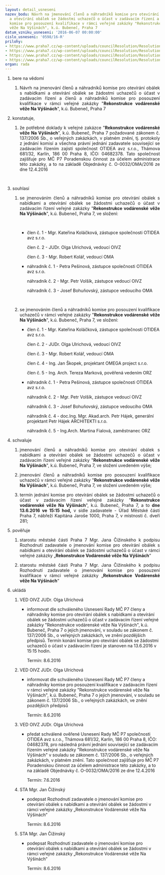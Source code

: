 ```yaml
---
layout: detail_usneseni
nazev_bodu: Návrh na jmenování členů a náhradníků komise pro otevírání obálek s nabídkami
  a otevírání obálek se žádostmi uchazečů o účast v zadávacím řízení a členů a náhradníků
  komise pro posouzení kvalifikace v rámci veřejné zakázky "Rekonstrukce vodárenské
  věže Na Výšinách", k.ú. Bubeneč, Praha 7
datum_vzniku_usneseni: '2016-06-07 00:00:00'
cislo_usneseni: '0598/16-R'
prilohy:
- https://www.praha7.cz/wp-content/uploads/councilResolution/Resolutions/27743/export/1Duvodovazprava~70430.docx
- https://www.praha7.cz/wp-content/uploads/councilResolution/Resolutions/27743/export/2Usnesenic0537~70429.pdf
- https://www.praha7.cz/wp-content/uploads/councilResolution/Resolutions/27743/export/3Oznameniozakazce2752016~70428.pdf
- https://www.praha7.cz/wp-content/uploads/councilResolution/Resolutions/27743/export/export~298485.pdf
organ: rada
---
```

<ol class="urzList_view" id="urzList">
<li class="urzClass1" id=""><span name="1">bere na vědomí</span> 
<ol class="urzOlClass">
<li class="urzClass2" style="TEXT-ALIGN: justify" id=""><span><p style="TEXT-ALIGN: justify" data-mce-style="text-align: justify;">Návrh na jmenování členů a náhradníků komise pro otevírání obálek s nabídkami a otevírání obálek se žádostmi uchazečů o účast v zadávacím řízení a členů a náhradníků komise pro posouzení kvalifikace&nbsp;v rámci veřejné zakázky&nbsp;"<strong>Rekonstrukce vodárenské věže Na Výšinách</strong>", k.ú. Bubeneč, Praha 7</p></span></li></ol></li>
<li class="urzClass1" id=""><span name="50">konstatuje,</span> 
<ol class="urzOlClass">
<li class="urzClass2" style="TEXT-ALIGN: justify" id=""><span><p style="TEXT-ALIGN: justify" data-mce-style="text-align: justify;">že potřebné doklady k veřejné zakázce "<strong>Rekonstrukce vodárenské věže Na Výšinách</strong>", k.ú. Bubeneč, Praha 7 požadované&nbsp;zákonem č. 137/2006 Sb., o veřejných zakázkách, v platném znění, tj. protokoly z jednání komisí a všechna právní jednání zadavatele související&nbsp;se zadávacím řízením zajistí společnost OTIDEA avz s.r.o., Thámova 681/32, Karlín, 186 00 Praha 8, IČO: 04682378. Tato společnost zajišťuje pro MČ P7 Poradenskou činnost za účelem administrace této zakázky, a to na základě Objednávky č. O-0032/OMA/2016 ze dne 12.4.2016</p><p><br></p></span></li></ol></li>
<li class="urzClass1" id=""><span name="26">souhlasí</span> 
<ol class="urzOlClass">
<li class="urzClass2" style="TEXT-ALIGN: justify" id=""><span><p style="TEXT-ALIGN: justify" data-mce-style="text-align: justify;">se jmenováním členů a náhradníků komise pro otevírání obálek s nabídkami a otevírání obálek se žádostmi uchazečů o účast v zadávacím řízení veřejné zakázky "<strong>Rekonstrukce vodárenské věže Na Výšinách</strong>", k.ú. Bubeneč, Praha 7, ve složení:</p><p><br></p></span>
<ul class="urzUlClass">
<li class="urzClass3" style="TEXT-ALIGN: left" id=""><span><p>člen č. 1 - Mgr. Kateřina Koláčková, zástupce společnosti OTIDEA avz s.r.o.</p><p>člen č. 2 - JUDr. Olga Ulrichová, vedoucí OIVZ</p><p>člen č. 3 - Mgr. Robert Kolář, vedoucí OMA</p></span></li>
<li class="urzClass3" style="TEXT-ALIGN: left" id=""><span><p>náhradník č. 1 - Petra Pešinová, zástupce společnosti OTIDEA avz s.r.o.&nbsp;</p><p>náhradník č. 2 - Mgr. Petr Volšík, zástupce vedoucí OIVZ</p><p>náhradník č. 3 - Josef Bohuňovský, zástupce vedoucího OMA</p><p>&nbsp;</p></span></li></ul></li>
<li class="urzClass2" style="TEXT-ALIGN: justify" id=""><span><p style="TEXT-ALIGN: justify" data-mce-style="text-align: justify;">se jmenováním členů a náhradníků komise pro posouzení kvalifikace uchazečů&nbsp;v rámci veřejné zakázky "<strong>Rekonstrukce vodárenské věže Na Výšinách</strong>", k.ú. Bubeneč, Praha 7, ve složení:</p></span>
<ul class="urzUlClass">
<li class="urzClass3" style="TEXT-ALIGN: left" id=""><span><p>člen č. 1 - Mgr. Kateřina Koláčková, zástupce společnosti OTIDEA avz s.r.o.</p><p>člen č. 2 - JUDr. Olga Ulrichová, vedoucí OIVZ</p><p>člen č. 3 - Mgr. Robert Kolář, vedoucí OMA</p><p>člen č. 4 - Ing. Jan Škopek, projektant OMEGA project s.r.o.</p><p>člen č. 5 - Ing. Arch. Tereza Marková, pověřená vedením ORZ</p></span></li>
<li class="urzClass3" style="TEXT-ALIGN: left" id=""><span><p>náhradník č. 1 - Petra Pešinová, zástupce společnosti OTIDEA avz s.r.o.</p><p>náhradník č. 2 - Mgr. Petr Volšík, zástupce vedoucí OIVZ</p><p>náhradník č. 3 - Josef Bohuňovský, zástupce vedoucího OMA</p><p>náhradník č. 4 - doc.Ing. Mgr. Akad.arch. Petr Hájek, generální projektant Petr Hájek ARCHITEKTI s.r.o.</p><p>náhradník č. 5 - Ing.Arch. Martina Fialová, zaměstnanec ORZ</p></span></li></ul></li></ol></li>
<li class="urzClass1" id=""><span name="24">schvaluje</span> 
<ol class="urzOlClass">
<li class="urzClass2" style="TEXT-ALIGN: justify" id=""><span><p style="TEXT-ALIGN: justify" data-mce-style="text-align: justify;">jmenování členů a náhradníků komise pro otevírání obálek s nabídkami a otevírání obálek se žádostmi uchazečů o účast&nbsp;v zadávacím řízení veřejné zakázky "<strong>Rekonstrukce vodárenské věže Na Výšinách</strong>", k.ú. Bubeneč, Praha 7, ve složení uvedeném výše;</p></span></li>
<li class="urzClass2" style="TEXT-ALIGN: justify" id=""><span><p style="TEXT-ALIGN: justify" data-mce-style="text-align: justify;">jmenování členů a náhradníků komise pro posouzení kvalifikace uchazečů v rámci veřejné zakázky "<strong>Rekonstrukce vodárenské věže Na Výšinách</strong>", k.ú. Bubeneč, Praha 7, ve složení uvedeném výše;</p></span></li>
<li class="urzClass2" style="TEXT-ALIGN: justify" id=""><span><p style="TEXT-ALIGN: justify" data-mce-style="text-align: justify;">termín jednání komise pro otevírání obálek se žádostmi uchazečů o účast v zadávacím řízení veřejné zakázky "<strong>Rekonstrukce vodárenské věže Na Výšinách</strong>", k.ú. Bubeneč, Praha 7, a to <strong>dne 13.6.2016 ve 15:15 hod,</strong> v sídle zadavatele - Úřad Městské části Praha 7, nábřeží Kapitána Jaroše 1000, Praha 7, v místnosti č. dveří 281;</p></span></li></ol></li>
<li class="urzClass1" id=""><span name="16">pověřuje</span> 
<ol class="urzOlClass">
<li class="urzClass2" style="TEXT-ALIGN: justify" id=""><span><p style="TEXT-ALIGN: justify" data-mce-style="text-align: justify;">starostu městské části Praha 7 Mgr. Jana Čižinského k podpisu Rozhodnutí zadavatele o jmenování komise pro otevírání obálek s nabídkami a otevírání obálek se žádostmi uchazečů o účast v rámci veřejné zakázky „<strong>Rekonstrukce Vodárenské věže Na Výšinách</strong>“</p></span></li>
<li class="urzClass2" style="TEXT-ALIGN: justify" id=""><span><p style="TEXT-ALIGN: justify" data-mce-style="text-align: justify;">starostu městské části Praha 7 Mgr. Jana Čižinského k podpisu Rozhodnutí zadavatele o jmenování komise pro posouzení kvalifikace v rámci veřejné zakázky „<strong>Rekonstrukce Vodárenské věže Na Výšinách</strong>“</p></span></li></ol></li><li class="urzClass1" id="urzUkoly"><span name="1">ukládá</span><ol class="urzOlClass"><li class="urzClass2"><span><p>VED OIVZ JUDr. Olga Ulrichová</p></span><ul class="urzUlClass"><li class="urzClass3"><span><p>informovat dle schváleného Usnesení Rady MČ P7 členy a náhradníky komise pro otevírání obálek s nabídkami a otevírání obálek se žádostmi uchazečů o účast v zadávacím řízení veřejné zakázky "Rekonstrukce vodárenské věže Na Výšinách", k.ú. Bubeneč, Praha 7 o jejich jmenování, v souladu se zákonem č. 137/2006 Sb., o veřejných zakázkách, ve znění pozdějších předpisů. Termín konání komise pro otevírání obálek se žádostmi uchazečů o účast v zadávacím řízení je stanoven na 13.6.2016 v 15:15 hodin.</p></span><span class="urzUkolTermin">  Termín:&nbsp;8.6.2016</span></li></ul></li><li class="urzClass2"><span><p>VED OIVZ JUDr. Olga Ulrichová</p></span><ul class="urzUlClass"><li class="urzClass3"><span><p>informovat dle schváleného Usnesení Rady MČ P7 členy a náhradníky komise pro posouzení kvalifikace v zadávacím řízení v rámci veřejné zakázky "Rekonstrukce vodárenské věže Na Výšinách", k.ú. Bubeneč, Praha 7 o jejich jmenování, v souladu se zákonem č. 137/2006 Sb., o veřejných zakázkách, ve znění pozdějších předpisů</p></span><span class="urzUkolTermin">  Termín:&nbsp;8.6.2016</span></li></ul></li><li class="urzClass2"><span><p>VED OIVZ JUDr. Olga Ulrichová</p></span><ul class="urzUlClass"><li class="urzClass3"><span><p>předat schválené ověřené Usnesení Rady MČ P7 společnosti OTIDEA avz s.r.o., Thámova 681/32, Karlín, 186 00 Praha 8, IČO: 04682378, pro následná právní jednání související se zadávacím řízením veřejné zakázky "Rekonstrukce vodárenské věže Na Výšinách" v souladu se zákonem č. 137/2006 Sb., o veřejných zakázkách, v platném znění. Tato společnost zajišťuje pro MČ P7 Poradenskou činnost za účelem administrace této zakázky, a to na základě Objednávky č. O-0032/OMA/2016 ze dne 12.4.2016</p></span><span class="urzUkolTermin">  Termín:&nbsp;7.6.2016</span></li></ul></li><li class="urzClass2"><span><p>STA Mgr. Jan Čižinský</p></span><ul class="urzUlClass"><li class="urzClass3"><span><p>podepsat Rozhodnutí zadavatele o jmenování komise pro otevírání obálek s nabídkami a otevírání obálek se žádostmi v rámci veřejné zakázky „Rekonstrukce Vodárenské věže Na Výšinách“</p></span><span class="urzUkolTermin">  Termín:&nbsp;8.6.2016</span></li></ul></li><li class="urzClass2"><span><p>STA Mgr. Jan Čižinský</p></span><ul class="urzUlClass"><li class="urzClass3"><span><p>podepsat Rozhodnutí zadavatele o jmenování komise pro otevírání obálek s nabídkami a otevírání obálek se žádostmi v rámci veřejné zakázky „Rekonstrukce Vodárenské věže Na Výšinách“</p></span><span class="urzUkolTermin">  Termín:&nbsp;8.6.2016</span></li></ul></li></ol></li>
</ol>
